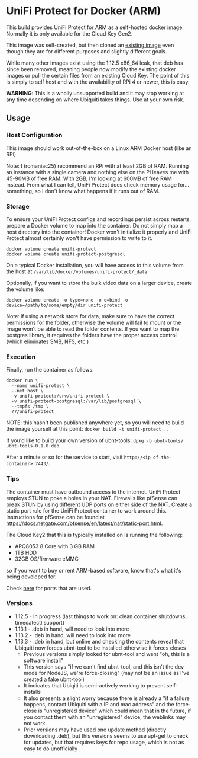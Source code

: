 # UniFi Protect for Docker (ARM)

This build provides UniFi Protect for ARM as a self-hosted docker image.
Normally it is only available for the Cloud Key Gen2.

This image was self-created, but then cloned an [existing image](https://github.com/iamjamestl/docker-unifi-protect)
even though they are for different purposes and slightly different goals.

While many other images exist using the 1.12.5 x86_64 leak, that deb
has since been removed, meaning people now modify the existing docker images
or pull the certain files from an existing Cloud Key. The point of this
is simply to self host and with the availability of RPi 4 or newer, this
is easy.

**WARNING**: This is a wholly unsupported build and it may stop working at any
time depending on where Ubiquiti takes things. Use at your own risk.

## Usage

### Host Configuration

This image should work out-of-the-box on a Linux ARM Docker host (like an RPi).

Note: I (rcmaniac25) recommend an RPi with at least 2GB of RAM. Running an instance 
with a single camera and nothing else on the Pi leaves me with 45-90MB of free
RAM. With 2GB, I'm looking at 600MB of free RAM instead. From what I can tell, UniFi 
Protect does check memory usage for... something, so I don't know what happens if it 
runs out of RAM.

### Storage

To ensure your UniFi Protect configs and recordings persist across restarts,
prepare a Docker volume to map into the container.  Do not simply map a host
directory into the container!  Docker won't initialize it properly and UniFi
Protect almost certainly won't have permission to write to it.

```
docker volume create unifi-protect
docker volume create unifi-protect-postgresql
```

On a typical Docker installation, you will have access to this volume from the
host at `/var/lib/docker/volumes/unifi-protect/_data`.

Optionally, if you want to store the bulk video data on a larger device, create
the volume like:

```
docker volume create -o type=none -o o=bind -o device=/path/to/some/empty/dir unifi-protect
```

Note: if using a network store for data, make sure to have the correct permissions
for the folder, otherwise the volume will fail to mount or the image won't
be able to read the folder contents. If you want to map the postgres library,
it requires the folders have the proper access control (which eliminates SMB, NFS, etc.)

### Execution

Finally, run the container as follows:

```
docker run \
  --name unifi-protect \
  --net host \
  -v unifi-protect:/srv/unifi-protect \
  -v unifi-protect-postgresql:/var/lib/postgresql \
  --tmpfs /tmp \
  ??/unifi-protect
```

NOTE: this hasn't been published anywhere yet, so you will need to build the image
yourself at this point: `docker build -t unifi-protect .`.

If you'd like to build your own version of ubnt-tools: `dpkg -b ubnt-tools/ ubnt-tools-0.1.0.deb`

After a minute or so for the service to start, visit
`http://<ip-of-the-container>:7443/`.

### Tips

The container must have outbound access to the internet.  UniFi Protect employs
STUN to poke a holes in your NAT.  Firewalls like pfSense can break STUN by
using different UDP ports on either side of the NAT.  Create a static port rule
for the UniFi Protect container to work around this.  Instructions for pfSense
can be found at
https://docs.netgate.com/pfsense/en/latest/nat/static-port.html.

The Cloud Key2 that this is typically installed on is running the following:
- APQ8053 8 Core with 3 GB RAM
- 1TB HDD
- 32GB OS/firmware eMMC

so if you want to buy or rent ARM-based software, know that's what it's being
developed for.

Check [here](https://help.ui.com/hc/en-us/articles/360015519974-UniFi-Protect-Ports-Used) for ports that are used.

### Versions
- 1.12.5 - In progress (last things to work on: clean container shutdowns, timedatectl support)
- 1.13.1 - .deb in hand, will need to look into more
- 1.13.2 - .deb in hand, will need to look into more
- 1.13.3 - .deb in hand, but online and checking the contents reveal that Ubiquiti now forces ubnt-tool to be installed otherwise it forces closes
    - Previous versions simply looked for ubnt-tool and went "oh, this is a software install"
    - This version says "if we can't find ubnt-tool, and this isn't the dev mode for NodeJS, we're force-closing" (may not be an issue as I've created a fake ubnt-tool)
    - It indicates that Ubiqiti is semi-actively working to prevent self-installs
    - It also presents a slight worry because there is already a "if a failure happens, contact Ubiquiti with a IP and mac address" and the force-close is "unregistered device" which could mean that in the future, if you contact them with an "unregistered" device, the weblinks may not work.
    - Prior versions may have used one update method (directly downloading .deb), but this versions seems to use apt-get to check for updates, but that requires keys for repo usage, which is not as easy to do unofficially
